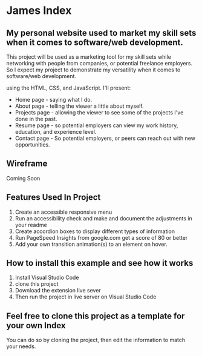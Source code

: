 # James Index

## My personal website used to market my skill sets when it comes to software/web development.

 This project will be used as a marketing tool for my skill sets while networking with people from companies, or potential freelance employers. So I expect my project to demonstrate my versatility when it comes to software/web development.

using the HTML, CSS, and JavaScript. I'll present:

* Home page - saying what I do.
* About page - telling the viewer a little about myself.
* Projects page - allowing the viewer to see some of the projects I've done in the past.
* Resume page - so potential employers can view my work history, education, and experience level.
* Contact page - So potential employers, or peers can reach out with new opportunities.

## Wireframe
Coming Soon

## Features Used In Project
1. Create an accessible responsive menu
2. Run an accessibility check and make and document the adjustments in your readme
3. Create accordion boxes to display different types of information
4. Run PageSpeed Insights from google.com get a score of 80 or better
5. Add your own transition animation(s) to an element on hover.

## How to install this example and see how it works
1. Install Visual Studio Code 
2. clone this project
3. Download the extension live sever
4. Then run the project in live server on Visual Studio Code

## Feel free to clone this project as a template for your own Index
You can do so by cloning the project, then edit the information to match your needs.

